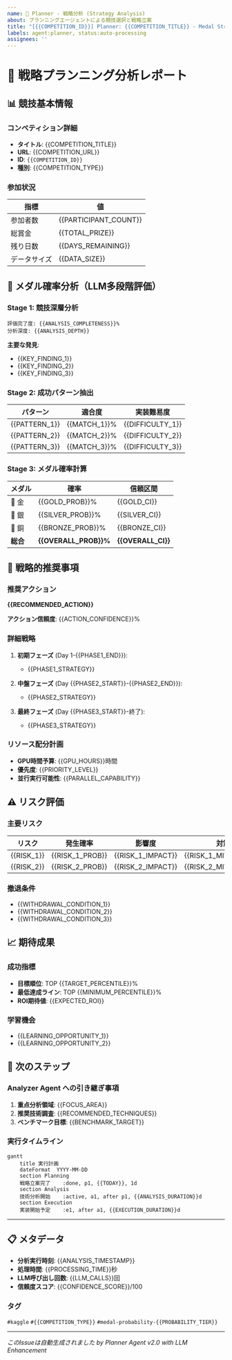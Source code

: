 ```yaml
---
name: 🎯 Planner - 戦略分析 (Strategy Analysis)
about: プランニングエージェントによる競技選択と戦略立案
title: "[{{COMPETITION_ID}}] Planner: {{COMPETITION_TITLE}} - Medal Strategy Analysis"
labels: agent:planner, status:auto-processing
assignees: ''
---
```


# 🎯 戦略プランニング分析レポート

## 📊 競技基本情報

### コンペティション詳細
- **タイトル**: {{COMPETITION_TITLE}}
- **URL**: {{COMPETITION_URL}}
- **ID**: `{{COMPETITION_ID}}`
- **種別**: {{COMPETITION_TYPE}}

### 参加状況
| 指標 | 値 |
|------|-----|
| 参加者数 | {{PARTICIPANT_COUNT}} |
| 総賞金 | {{TOTAL_PRIZE}} |
| 残り日数 | {{DAYS_REMAINING}} |
| データサイズ | {{DATA_SIZE}} |

## 🏅 メダル確率分析（LLM多段階評価）

### Stage 1: 競技深層分析
```
評価完了度: {{ANALYSIS_COMPLETENESS}}%
分析深度: {{ANALYSIS_DEPTH}}
```

**主要な発見**:
- {{KEY_FINDING_1}}
- {{KEY_FINDING_2}}
- {{KEY_FINDING_3}}

### Stage 2: 成功パターン抽出
| パターン | 適合度 | 実装難易度 |
|---------|--------|------------|
| {{PATTERN_1}} | {{MATCH_1}}% | {{DIFFICULTY_1}} |
| {{PATTERN_2}} | {{MATCH_2}}% | {{DIFFICULTY_2}} |
| {{PATTERN_3}} | {{MATCH_3}}% | {{DIFFICULTY_3}} |

### Stage 3: メダル確率計算
| メダル | 確率 | 信頼区間 |
|--------|------|----------|
| 🥇 金 | {{GOLD_PROB}}% | {{GOLD_CI}} |
| 🥈 銀 | {{SILVER_PROB}}% | {{SILVER_CI}} |
| 🥉 銅 | {{BRONZE_PROB}}% | {{BRONZE_CI}} |
| **総合** | **{{OVERALL_PROB}}%** | **{{OVERALL_CI}}** |

## 🎲 戦略的推奨事項

### 推奨アクション
**{{RECOMMENDED_ACTION}}**

**アクション信頼度**: {{ACTION_CONFIDENCE}}%

### 詳細戦略
1. **初期フェーズ** (Day 1-{{PHASE1_END}}):
   - {{PHASE1_STRATEGY}}

2. **中盤フェーズ** (Day {{PHASE2_START}}-{{PHASE2_END}}):
   - {{PHASE2_STRATEGY}}

3. **最終フェーズ** (Day {{PHASE3_START}}-終了):
   - {{PHASE3_STRATEGY}}

### リソース配分計画
- **GPU時間予算**: {{GPU_HOURS}}時間
- **優先度**: {{PRIORITY_LEVEL}}
- **並行実行可能性**: {{PARALLEL_CAPABILITY}}

## ⚠️ リスク評価

### 主要リスク
| リスク | 発生確率 | 影響度 | 対策 |
|--------|---------|--------|------|
| {{RISK_1}} | {{RISK_1_PROB}} | {{RISK_1_IMPACT}} | {{RISK_1_MITIGATION}} |
| {{RISK_2}} | {{RISK_2_PROB}} | {{RISK_2_IMPACT}} | {{RISK_2_MITIGATION}} |

### 撤退条件
- {{WITHDRAWAL_CONDITION_1}}
- {{WITHDRAWAL_CONDITION_2}}
- {{WITHDRAWAL_CONDITION_3}}

## 📈 期待成果

### 成功指標
- **目標順位**: TOP {{TARGET_PERCENTILE}}%
- **最低達成ライン**: TOP {{MINIMUM_PERCENTILE}}%
- **ROI期待値**: {{EXPECTED_ROI}}

### 学習機会
- {{LEARNING_OPPORTUNITY_1}}
- {{LEARNING_OPPORTUNITY_2}}

## 🔄 次のステップ

### Analyzer Agent への引き継ぎ事項
1. **重点分析領域**: {{FOCUS_AREA}}
2. **推奨技術調査**: {{RECOMMENDED_TECHNIQUES}}
3. **ベンチマーク目標**: {{BENCHMARK_TARGET}}

### 実行タイムライン
```mermaid
gantt
    title 実行計画
    dateFormat  YYYY-MM-DD
    section Planning
    戦略立案完了    :done, p1, {{TODAY}}, 1d
    section Analysis
    技術分析開始    :active, a1, after p1, {{ANALYSIS_DURATION}}d
    section Execution
    実装開始予定    :e1, after a1, {{EXECUTION_DURATION}}d
```

---

## 📋 メタデータ

- **分析実行時刻**: {{ANALYSIS_TIMESTAMP}}
- **処理時間**: {{PROCESSING_TIME}}秒
- **LLM呼び出し回数**: {{LLM_CALLS}}回
- **信頼度スコア**: {{CONFIDENCE_SCORE}}/100

### タグ
`#kaggle` `#{{COMPETITION_TYPE}}` `#medal-probability-{{PROBABILITY_TIER}}`

---
*このIssueは自動生成されました by Planner Agent v2.0 with LLM Enhancement*